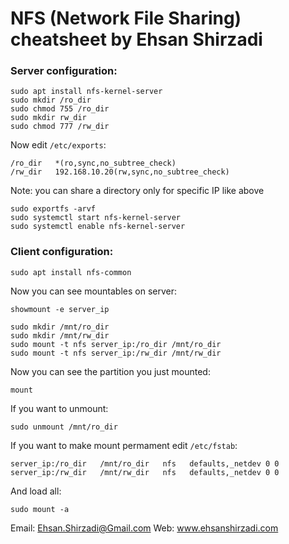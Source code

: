 # NFS (Network File Sharing) cheatsheet by Ehsan Shirzadi

### Server configuration:
```
sudo apt install nfs-kernel-server
sudo mkdir /ro_dir
sudo chmod 755 /ro_dir
sudo mkdir rw_dir
sudo chmod 777 /rw_dir
```
Now edit `/etc/exports`:
```
/ro_dir   *(ro,sync,no_subtree_check)
/rw_dir   192.168.10.20(rw,sync,no_subtree_check)
```
Note: you can share a directory only for specific IP like above
```
sudo exportfs -arvf
sudo systemctl start nfs-kernel-server
sudo systemctl enable nfs-kernel-server
```
### Client configuration:
```
sudo apt install nfs-common
```
Now you can see mountables on server:
```
showmount -e server_ip
```
```
sudo mkdir /mnt/ro_dir
sudo mkdir /mnt/rw_dir
sudo mount -t nfs server_ip:/ro_dir /mnt/ro_dir
sudo mount -t nfs server_ip:/rw_dir /mnt/rw_dir
```
Now you can see the partition you just mounted:
```
mount
```
If you want to unmount:
```
sudo unmount /mnt/ro_dir
```
If you want to make mount permament edit `/etc/fstab`:
```
server_ip:/ro_dir   /mnt/ro_dir   nfs   defaults,_netdev 0 0
server_ip:/rw_dir   /mnt/rw_dir   nfs   defaults,_netdev 0 0
```
And load all:
```
sudo mount -a
```

Email: Ehsan.Shirzadi@Gmail.com
Web: www.ehsanshirzadi.com
